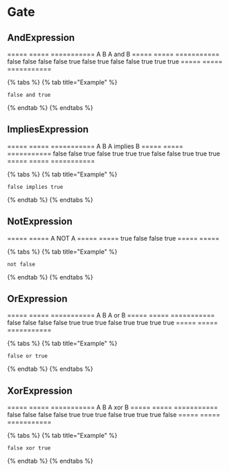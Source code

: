 # Gate

## AndExpression

&#x3D;&#x3D;&#x3D;&#x3D;&#x3D;    &#x3D;&#x3D;&#x3D;&#x3D;&#x3D;   &#x3D;&#x3D;&#x3D;&#x3D;&#x3D;&#x3D;&#x3D;&#x3D;&#x3D;&#x3D;&#x3D;
A        B       A and B
&#x3D;&#x3D;&#x3D;&#x3D;&#x3D;    &#x3D;&#x3D;&#x3D;&#x3D;&#x3D;   &#x3D;&#x3D;&#x3D;&#x3D;&#x3D;&#x3D;&#x3D;&#x3D;&#x3D;&#x3D;&#x3D;
false    false   false
false    true    false
true     false   false
true     true    true
&#x3D;&#x3D;&#x3D;&#x3D;&#x3D;    &#x3D;&#x3D;&#x3D;&#x3D;&#x3D;   &#x3D;&#x3D;&#x3D;&#x3D;&#x3D;&#x3D;&#x3D;&#x3D;&#x3D;&#x3D;&#x3D;

{% tabs %}
{% tab title="Example" %}
```ocl
false and true
```
{% endtab %}
{% endtabs %}

## ImpliesExpression

&#x3D;&#x3D;&#x3D;&#x3D;&#x3D;    &#x3D;&#x3D;&#x3D;&#x3D;&#x3D;   &#x3D;&#x3D;&#x3D;&#x3D;&#x3D;&#x3D;&#x3D;&#x3D;&#x3D;&#x3D;&#x3D;
A        B       A implies B
&#x3D;&#x3D;&#x3D;&#x3D;&#x3D;    &#x3D;&#x3D;&#x3D;&#x3D;&#x3D;   &#x3D;&#x3D;&#x3D;&#x3D;&#x3D;&#x3D;&#x3D;&#x3D;&#x3D;&#x3D;&#x3D;
false    false   true
false    true    true
true     false   false
true     true    true
&#x3D;&#x3D;&#x3D;&#x3D;&#x3D;    &#x3D;&#x3D;&#x3D;&#x3D;&#x3D;   &#x3D;&#x3D;&#x3D;&#x3D;&#x3D;&#x3D;&#x3D;&#x3D;&#x3D;&#x3D;&#x3D;

{% tabs %}
{% tab title="Example" %}
```ocl
false implies true
```
{% endtab %}
{% endtabs %}

## NotExpression

&#x3D;&#x3D;&#x3D;&#x3D;&#x3D;    &#x3D;&#x3D;&#x3D;&#x3D;&#x3D;
A        NOT A
&#x3D;&#x3D;&#x3D;&#x3D;&#x3D;    &#x3D;&#x3D;&#x3D;&#x3D;&#x3D;
true     false
false    true
&#x3D;&#x3D;&#x3D;&#x3D;&#x3D;    &#x3D;&#x3D;&#x3D;&#x3D;&#x3D;

{% tabs %}
{% tab title="Example" %}
```ocl
not false
```
{% endtab %}
{% endtabs %}

## OrExpression

&#x3D;&#x3D;&#x3D;&#x3D;&#x3D;    &#x3D;&#x3D;&#x3D;&#x3D;&#x3D;   &#x3D;&#x3D;&#x3D;&#x3D;&#x3D;&#x3D;&#x3D;&#x3D;&#x3D;&#x3D;&#x3D;
A        B       A or B
&#x3D;&#x3D;&#x3D;&#x3D;&#x3D;    &#x3D;&#x3D;&#x3D;&#x3D;&#x3D;   &#x3D;&#x3D;&#x3D;&#x3D;&#x3D;&#x3D;&#x3D;&#x3D;&#x3D;&#x3D;&#x3D;
false    false   false
false    true    true
true     false   true
true     true    true
&#x3D;&#x3D;&#x3D;&#x3D;&#x3D;    &#x3D;&#x3D;&#x3D;&#x3D;&#x3D;   &#x3D;&#x3D;&#x3D;&#x3D;&#x3D;&#x3D;&#x3D;&#x3D;&#x3D;&#x3D;&#x3D;

{% tabs %}
{% tab title="Example" %}
```ocl
false or true
```
{% endtab %}
{% endtabs %}

## XorExpression

&#x3D;&#x3D;&#x3D;&#x3D;&#x3D;    &#x3D;&#x3D;&#x3D;&#x3D;&#x3D;   &#x3D;&#x3D;&#x3D;&#x3D;&#x3D;&#x3D;&#x3D;&#x3D;&#x3D;&#x3D;&#x3D;
A        B       A xor B
&#x3D;&#x3D;&#x3D;&#x3D;&#x3D;    &#x3D;&#x3D;&#x3D;&#x3D;&#x3D;   &#x3D;&#x3D;&#x3D;&#x3D;&#x3D;&#x3D;&#x3D;&#x3D;&#x3D;&#x3D;&#x3D;
false    false   false
false    true    true
true     false   true
true     true    false
&#x3D;&#x3D;&#x3D;&#x3D;&#x3D;    &#x3D;&#x3D;&#x3D;&#x3D;&#x3D;   &#x3D;&#x3D;&#x3D;&#x3D;&#x3D;&#x3D;&#x3D;&#x3D;&#x3D;&#x3D;&#x3D;

{% tabs %}
{% tab title="Example" %}
```ocl
false xor true
```
{% endtab %}
{% endtabs %}

